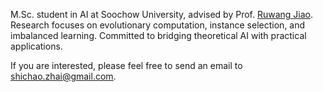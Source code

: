 M.Sc. student in AI at Soochow University, advised by Prof. [Ruwang Jiao](https://web.suda.edu.cn/rwjiao/). Research focuses on evolutionary computation, instance selection, and imbalanced learning. Committed to bridging theoretical AI with practical applications.

If you are interested, please feel free to send an email to <font color=blue><u>shichao.zhai@gmail.com</u></font>.

